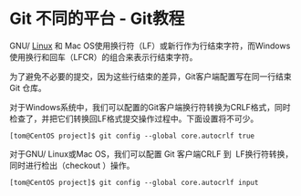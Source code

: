 # Git 不同的平台 - Git教程

GNU/ [Linux](http://www.yiibai.com/linux) 和 Mac OS使用换行符（LF）或新行作为行结束字符，而Windows 使用换行和回车（LFCR）的组合来表示行结束字符。

为了避免不必要的提交，因为这些行结束的差异，Git客户端配置写在同一行结束 Git 仓库。

对于Windows系统中，我们可以配置的Git客户端换行符转换为CRLF格式，同时检查了，并把它们转换回LF格式提交操作过程中。下面设置将不可少。

```
[tom@CentOS project]$ git config --global core.autocrlf true 
```

对于GNU/ Linux或Mac OS，我们可以配置 Git 客户端CRLF 到  LF换行符转换，同时进行检出（checkout ）操作。

```
[tom@CentOS project]$ git config --global core.autocrlf input
```

 
